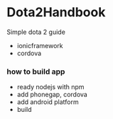 Dota2Handbook
==========================

Simple dota 2 guide

- ionicframework
- cordova


### how to build app

- ready nodejs with npm
- add phonegap, cordova
- add android platform
- build
